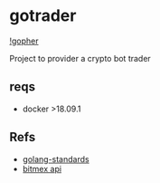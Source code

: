 # gotrader

[!gopher](assets/gopher.png)

Project to provider a crypto bot trader

## reqs

- docker >18.09.1



## Refs

- [golang-standards](https://github.com/golang-standards/project-layout)
- [bitmex api](https://www.bitmex.com/api/explorer/)